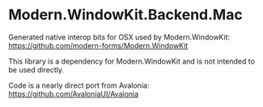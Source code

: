 # Modern.WindowKit.Backend.Mac

Generated native interop bits for OSX used by Modern.WindowKit:
https://github.com/modern-forms/Modern.WindowKit

This library is a dependency for Modern.WindowKit and is not intended to be used directly.

Code is a nearly direct port from Avalonia:
https://github.com/AvaloniaUI/Avalonia